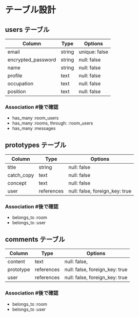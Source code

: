 # テーブル設計

## users テーブル

| Column             | Type   | Options       |
| ------------------ | ------ | ------------- |
| email              | string | unique: false |
| encrypted_password | string | null: false   |
| name               | string | null: false   |
| profile            | text   | null: false   |
| occupation         | text   | null: false   |
| position           | text   | null: false   |

### Association #後で確認

- has_many :room_users
- has_many :rooms, through: :room_users
- has_many :messages

## prototypes テーブル

| Column     | Type       | Options                        |
| ---------- | ---------- | ------------------------------ |
| title      | string     | null: false                    |
| catch_copy | text       | null: false                    |
| concept    | text       | null: false                    |
| user       | references | null: false, foreign_key: true |

### Association #後で確認

- belongs_to :room
- belongs_to :user

## comments テーブル

| Column    | Type       | Options                        |
| --------- | ---------- | ------------------------------ |
| content   | text       | null: false,                   |
| prototype | references | null: false, foreign_key: true |
| user      | references | null: false, foreign_key: true |

### Association #後で確認

- belongs_to :room
- belongs_to :user